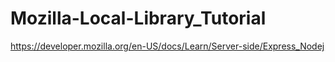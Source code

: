 # Mozilla-Local-Library_Tutorial
https://developer.mozilla.org/en-US/docs/Learn/Server-side/Express_Nodej

